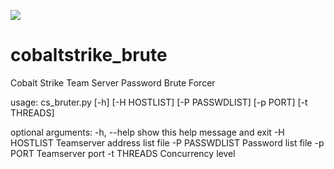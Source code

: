 ![](https://img.shields.io/github/license/isafe/cobaltstrike_brute?style=flat-square)
# cobaltstrike_brute
Cobalt Strike Team Server Password Brute Forcer

usage: cs_bruter.py [-h] [-H HOSTLIST] [-P PASSWDLIST] [-p PORT] [-t THREADS]

optional arguments:
  -h, --help     show this help message and exit
  -H HOSTLIST    Teamserver address list file
  -P PASSWDLIST  Password list file
  -p PORT        Teamserver port
  -t THREADS     Concurrency level


